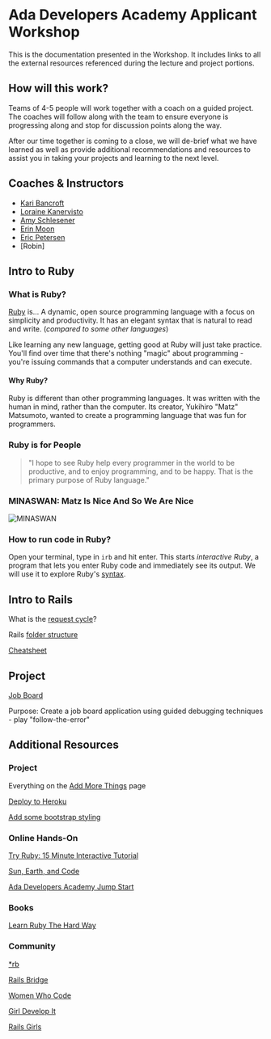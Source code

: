 # Ada Developers Academy Applicant Workshop

This is the documentation presented in the Workshop. It includes links to all the external resources referenced during the lecture and project portions.

## How will this work?
Teams of 4-5 people will work together with a coach on a guided project. The coaches will follow along with the team to ensure everyone is progressing along and stop for discussion points along the way.

After our time together is coming to a close, we will de-brief what we have learned as well as provide additional recommendations and resources to assist you in taking your projects and learning to the next level.

## Coaches & Instructors
- [Kari Bancroft](http://twitter.com/karianneban)
- [Loraine Kanervisto](http://twitter.com/lorainekv)
- [Amy Schlesener](http://twitter.com/AmySchlesener)
- [Erin Moon](http://twitter.com/erinmoony)
- [Eric Petersen](http://twitter.com/nepeter)
- [Robin]

## Intro to Ruby

### What is Ruby?
[Ruby](https://www.ruby-lang.org/en/) is...
A dynamic, open source programming language with a focus on simplicity and productivity. It has an elegant syntax that is natural to read and write. (_compared to some other languages_)

Like learning any new language, getting good at Ruby will just take practice. You'll find over time that there's nothing "magic" about programming - you're issuing commands that a computer understands and can execute.

#### Why Ruby?

Ruby is different than other programming languages. It was written with the human in mind, rather than the computer. Its creator, Yukihiro "Matz" Matsumoto, wanted to create a programming language that was fun for programmers.

### Ruby is for People

> "I hope to see Ruby help every programmer in the world to be productive, and to enjoy programming, and to be happy. That is the primary purpose of Ruby language."

### MINASWAN: Matz Is Nice And So We Are Nice

![MINASWAN](https://pbs.twimg.com/media/B2575XuCIAE4BNB.jpg)

### How to run code in Ruby?

Open your terminal, type in `irb` and hit enter. This starts _interactive Ruby_, a program that lets you enter Ruby code and immediately see its output. We will use it to explore Ruby's [syntax](http://docs.railsbridge.org/intro-to-rails/ruby_language).

## Intro to Rails

What is the [request cycle](http://docs.railsbridge.org/job-board/the_request_cycle)?

Rails [folder structure](http://www.codelearn.org/ruby-on-rails-tutorial/rails-directory-overview)

[Cheatsheet](http://www.pragtob.info/rails-beginner-cheatsheet/#)

## Project
[Job Board](http://docs.railsbridge.org/job-board/)

Purpose: Create a job board application using guided debugging techniques - play "follow-the-error"

## Additional Resources

### Project
Everything on the [Add More Things](http://docs.railsbridge.org/job-board/add_more_things) page

[Deploy to Heroku](http://docs.railsbridge.org/intro-to-rails/deploying_to_heroku)

[Add some bootstrap styling](http://www.w3schools.com/bootstrap/)

### Online Hands-On
[Try Ruby: 15 Minute Interactive Tutorial](http://tryruby.org/levels/1/challenges/0)

[Sun, Earth, and Code](http://www.codecademy.com/en/goals/web-beginner-en-ymqg0)

[Ada Developers Academy Jump Start](https://github.com/Ada-Developers-Academy/jump-start)

### Books
[Learn Ruby The Hard Way](http://learnrubythehardway.org/book/)

### Community
[*rb](https://twitter.com/splat_rb)

[Rails Bridge](http://www.meetup.com/SeattleRailsBridge/)

[Women Who Code](http://www.meetup.com/Women-Who-Code-Seattle/)

[Girl Develop It](http://www.meetup.com/Girl-Develop-It-Seattle/)

[Rails Girls](http://guides.railsgirls.com/app/)
